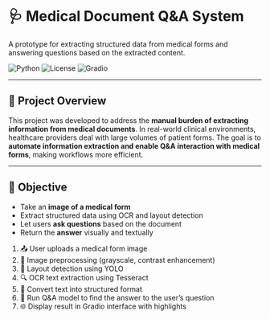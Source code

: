 # 🩺 Medical Document Q&A System

A prototype for extracting structured data from medical forms and answering questions based on the extracted content.

![Python](https://img.shields.io/badge/Python-3.8+-blue?logo=python)
![License](https://img.shields.io/badge/License-MIT-green.svg)
![Gradio](https://img.shields.io/badge/UI-Gradio-orange)

---

## 📌 Project Overview

This project was developed to address the **manual burden of extracting information from medical documents**. In real-world clinical environments, healthcare providers deal with large volumes of patient forms. The goal is to **automate information extraction and enable Q&A interaction with medical forms**, making workflows more efficient.

---

## 🎯 Objective

- Take an **image of a medical form**
- Extract structured data using OCR and layout detection
- Let users **ask questions** based on the document
- Return the **answer** visually and textually
1. 📤 User uploads a medical form image
2. 🧼 Image preprocessing (grayscale, contrast enhancement)
3. 🧭 Layout detection using  YOLO
4. 🔍 OCR text extraction using Tesseract
5. 🧾 Convert text into structured format
6. 🧠 Run Q&A model to find the answer to the user’s question
7. 🌐 Display result in Gradio interface with highlights

